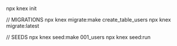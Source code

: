 


npx knex init


// MIGRATIONS
npx knex migrate:make create_table_users
npx knex migrate:latest

// SEEDS
npx knex seed:make 001_users
npx knex seed:run
